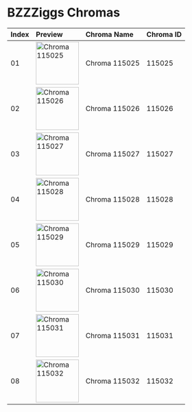 # BZZZiggs Chromas

| Index | Preview | Chroma Name | Chroma ID |
|:---|:---|:---|:---|
| 01 | <img src='https://raw.communitydragon.org/latest/plugins/rcp-be-lol-game-data/global/default/v1/champion-chroma-images/115/115025.png' alt='Chroma 115025' width='100'> | Chroma 115025 | 115025 |
| 02 | <img src='https://raw.communitydragon.org/latest/plugins/rcp-be-lol-game-data/global/default/v1/champion-chroma-images/115/115026.png' alt='Chroma 115026' width='100'> | Chroma 115026 | 115026 |
| 03 | <img src='https://raw.communitydragon.org/latest/plugins/rcp-be-lol-game-data/global/default/v1/champion-chroma-images/115/115027.png' alt='Chroma 115027' width='100'> | Chroma 115027 | 115027 |
| 04 | <img src='https://raw.communitydragon.org/latest/plugins/rcp-be-lol-game-data/global/default/v1/champion-chroma-images/115/115028.png' alt='Chroma 115028' width='100'> | Chroma 115028 | 115028 |
| 05 | <img src='https://raw.communitydragon.org/latest/plugins/rcp-be-lol-game-data/global/default/v1/champion-chroma-images/115/115029.png' alt='Chroma 115029' width='100'> | Chroma 115029 | 115029 |
| 06 | <img src='https://raw.communitydragon.org/latest/plugins/rcp-be-lol-game-data/global/default/v1/champion-chroma-images/115/115030.png' alt='Chroma 115030' width='100'> | Chroma 115030 | 115030 |
| 07 | <img src='https://raw.communitydragon.org/latest/plugins/rcp-be-lol-game-data/global/default/v1/champion-chroma-images/115/115031.png' alt='Chroma 115031' width='100'> | Chroma 115031 | 115031 |
| 08 | <img src='https://raw.communitydragon.org/latest/plugins/rcp-be-lol-game-data/global/default/v1/champion-chroma-images/115/115032.png' alt='Chroma 115032' width='100'> | Chroma 115032 | 115032 |
